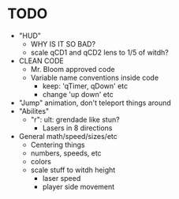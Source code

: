 # TODO
- "HUD"
    - WHY IS IT SO BAD?
    - scale qCD1 and qCD2 lens to 1/5 of witdh?
- CLEAN CODE
    - Mr. Bloom approved code
    - Variable name conventions inside code
        - keep: 'qTimer, qDown' etc
        - change 'up down' etc
- "Jump" animation, don't teleport things around
- "Abilites"
    - "r": ult: grendade like stun?
        - Lasers in 8 directions
- General math/speed/sizes/etc
    - Centering things
    - numbers, speeds, etc
    - colors
    - scale stuff to witdh height
        - laser speed
        - player side movement